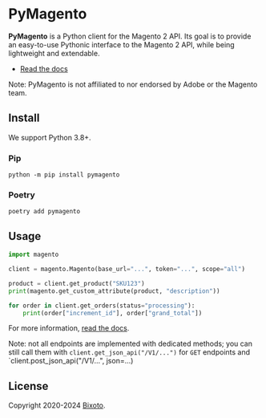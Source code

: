 # PyMagento

**PyMagento** is a Python client for the Magento 2 API. Its goal is to provide an easy-to-use
Pythonic interface to the Magento 2 API, while being lightweight and extendable.

* [Read the docs](https://pymagento2.readthedocs.io/)


Note: PyMagento is not affiliated to nor endorsed by Adobe or the Magento team.

## Install

We support Python 3.8+.

### Pip

    python -m pip install pymagento

### Poetry

    poetry add pymagento

## Usage

```python
import magento

client = magento.Magento(base_url="...", token="...", scope="all")

product = client.get_product("SKU123")
print(magento.get_custom_attribute(product, "description"))

for order in client.get_orders(status="processing"):
    print(order["increment_id"], order["grand_total"])
```

For more information, [read the docs](https://pymagento2.readthedocs.io/).

Note: not all endpoints are implemented with dedicated methods; you can still call them with
`client.get_json_api("/V1/...")` for `GET` endpoints and `client.post_json_api("/V1/...", json=...)

## License

Copyright 2020-2024 [Bixoto](https://bixoto.com/).
